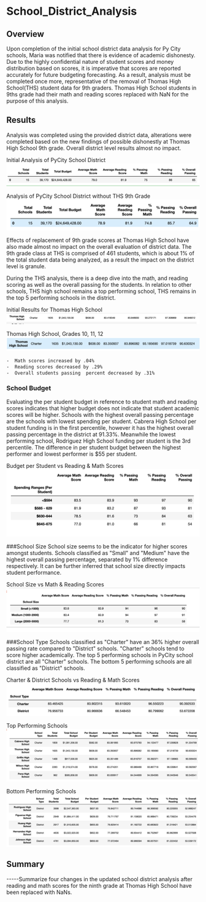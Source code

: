 # School_District_Analysis

## Overview 

Upon completion of the initial school district data analysis for Py City schools, Maria was notified that there is evidence of academic dishonesty. Due to the highly confidential nature of student scores and money distribution based on scores, it is imperative that scores are reported accurately for future budgeting forecasting. As a result, analysis must be completed once more, representative of the removal of Thomas High School(THS) student data for 9th graders. Thomas High School students in 9ths grade had their math and reading scores replaced with NaN for the purpose of this analysis. 

## Results

Analysis was completed using the provided district data, alterations were completed based on the new findings of possible dishonestly at Thomas High School 9th grade. Overall district level results almost no impact. 

Initial Analysis of PyCity School District
![Initial Analysis of PyCity School District](https://github.com/LMarty22/School-District_Analysis/blob/main/Resources/PyCitySchools_original.png)

Analysis of PyCity School District without THS 9th Grade
![Analysis of PyCity School District without THS 9th Grade](https://github.com/LMarty22/School-District_Analysis/blob/main/Resources/PyCitySchool_without9THS.png)


Effects of replacement of 9th grade scores at Thomas High School have also made almost no impact on the overall evaluation of district data. The 9th grade class at THS is comprised of 461 students, which is about 1% of the total student data being analyzed, as a result the impact on the district level is granule.

	
During the THS analysis, there is a deep dive into the math, and reading scoring as well as the overall passing for the students. In relation to other schools, THS high school remains a top performing school, THS remains in the top 5 performing schools in the district. 

Initial Results for Thomas High School
![Initial Results for Thomas High School](https://github.com/LMarty22/School-District_Analysis/blob/main/Resources/THS%20_original.png)

Thomas High School, Grades 10, 11, 12
![Thomas High School, Grades 10, 11, 12](https://github.com/LMarty22/School-District_Analysis/blob/main/Resources/THS_without9th.png)

	-  Math scores increased by .04%
	-  Reading scores decreased by .29%
	-  Overall students passing  percent decreased by .31%



### School Budget 
Evaluating the per student budget in reference to student math and reading scores indicates that higher budget does not indicate that student academic scores will be higher. Schools with the highest overall passing percentage are the schools with lowest spending per student. Cabrera High School per student funding is in the first percentile, however it has the highest overall passing percentage in the district at 91.33%. Meanwhile the lowest performing school, Rodriguez High School funding per student is the 3rd percentile. The difference in per student budget between the highest performer and lowest performer is $55 per student. 

Budget per Student vs Reading & Math Scores
![Budget per Student vs Reading & Math Scores](https://github.com/LMarty22/School-District_Analysis/blob/main/Resources/Budget%20per%20Student.png)


###School Size
School size seems to be the indicator for higher scores amongst students. Schools classified as "Small" and "Medium" have the highest overall passing percentage, separated by 1% difference respectively. It can be further inferred that school size directly impacts student performance. 

School Size vs Math & Reading Scores
![School Size vs Math & Reading Scores](https://github.com/LMarty22/School-District_Analysis/blob/main/Resources/School%20Size%20vs%20scores.png)


###School Type
Schools classified as "Charter" have an 36% higher overall passing rate compared to "District" schools. "Charter" schools tend to score higher academically. The top 5 performing schools in PyCity school district are all "Charter" schools. The bottom 5 performing schools are all classified as "District" schools.

Charter & District Schools vs Reading & Math Scores
![Charter & District Schools vs Reading & Math Scores](https://github.com/LMarty22/School-District_Analysis/blob/main/Resources/Charter%20vs%20District%20Schools.png)

Top Performing Schools
![Top Performing Schools](https://github.com/LMarty22/School-District_Analysis/blob/main/Resources/Top%20Performing%20Schools.png)

Bottom Performing Schools
![Bottom Performing Schools](https://github.com/LMarty22/School-District_Analysis/blob/main/Resources/Lowest%20Performing%20Schools.png)



  
## Summary

-----Summarize four changes in the updated school district analysis after reading and math scores for the ninth grade at Thomas High School have been replaced with NaNs.



